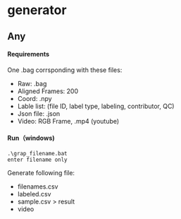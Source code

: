 # generator

## Any

#### Requirements
One .bag corrsponding with these files:

- Raw: .bag
- Aligned Frames: 200 
- Coord: .npy
- Lable list: (file ID, label type, labeling, contributor, QC)
- Json file: .json
- Video: RGB Frame, .mp4 (youtube) 

#### Run（windows)
```
.\grap_filename.bat
enter filename only
```
Generate following file:
- filenames.csv
- labeled.csv
- sample.csv > result
- video


